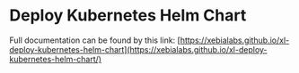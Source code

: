 # Deploy Kubernetes Helm Chart

Full documentation can be found by this link: 
[https://xebialabs.github.io/xl-deploy-kubernetes-helm-chart](https://xebialabs.github.io/xl-deploy-kubernetes-helm-chart/)

